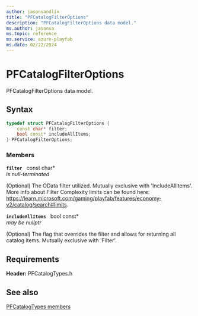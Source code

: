 ```yaml
---
author: jasonsandlin
title: "PFCatalogFilterOptions"
description: "PFCatalogFilterOptions data model."
ms.author: jasonsa
ms.topic: reference
ms.service: azure-playfab
ms.date: 02/22/2024
---
```


# PFCatalogFilterOptions  

PFCatalogFilterOptions data model.  

## Syntax  
  
```cpp
typedef struct PFCatalogFilterOptions {  
    const char* filter;  
    bool const* includeAllItems;  
} PFCatalogFilterOptions;  
```
  
### Members  
  
**`filter`** &nbsp; const char*  
*is null-terminated*  
  
(Optional) The OData filter utilized. Mutually exclusive with 'IncludeAllItems'. More info about Filter Complexity limits can be found here: https://learn.microsoft.com/gaming/playfab/features/economy-v2/catalog/search#limits.
  
**`includeAllItems`** &nbsp; bool const*  
*may be nullptr*  
  
(Optional) The flag that overrides the filter and allows for returning all catalog items. Mutually exclusive with 'Filter'.
  
  
## Requirements  
  
**Header:** PFCatalogTypes.h
  
## See also  
[PFCatalogTypes members](../pfcatalogtypes_members.md)  

  
  
